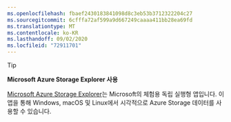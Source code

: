 ```yaml
---
ms.openlocfilehash: fbaef2430183841098d8c3eb53b3712322204c27
ms.sourcegitcommit: 6cfffa72af599a9d667249caaaa411bb28ea69fd
ms.translationtype: MT
ms.contentlocale: ko-KR
ms.lasthandoff: 09/02/2020
ms.locfileid: "72911701"
---
```

> [!TIP]
> 
> **Microsoft Azure Storage Explorer 사용**
> 
> [Microsoft Azure Storage Explorer](/azure/vs-azure-tools-storage-manage-with-storage-explorer)는 Microsoft의 체험용 독립 실행형 앱입니다. 이 앱을 통해 Windows, macOS 및 Linux에서 시각적으로 Azure Storage 데이터를 사용할 수 있습니다.
> 
>